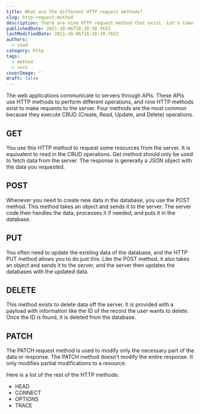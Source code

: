 ```yaml
---
title: What are the different HTTP request methods?
slug: http-request-method
description: There are nine HTTP request method that exist. Let's take a look at them.
publishedDate: 2021-10-06T16:28:30.765Z
lastModifiedDate: 2021-10-06T16:28:30.765Z
authors:
  - saad
category: http
tags:
  - method
  - rest
coverImage: ''
draft: false
---
```


<Lead>
The web applications communicate to servers through APIs. These APIs use HTTP methods to perform different operations, and nine HTTP methods exist to make requests to the server. Four methods are the most common because they execute CRUD (Create, Read, Update, and Delete) operations.
</Lead>

## GET

You use this HTTP method to request some resources from the server. It is equivalent to read in the CRUD operations. Get method should only be used to fetch data from the server. The response is generally a JSON object with the data you requested.

## POST

Whenever you need to create new data in the database, you use the POST method. This method takes an object and sends it to the server. The server code then handles the data, processes it if needed, and puts it in the database.

## PUT

You often need to update the existing data of the database, and the HTTP PUT method allows you to do just this. Like the POST method, it also takes an object and sends it to the server, and the server then updates the databases with the updated data.

## DELETE

This method exists to delete data off the server. It is provided with a payload with information like the ID of the record the user wants to delete. Once the ID is found, it is deleted from the database.

## PATCH

The PATCH request method is used to modify only the necessary part of the data or response. The PATCH method doesn't modify the entire response. It only modifies partial modifications to a resource.

Here is a list of the rest of the HTTP methods:

- HEAD
- CONNECT
- OPTIONS
- TRACE
